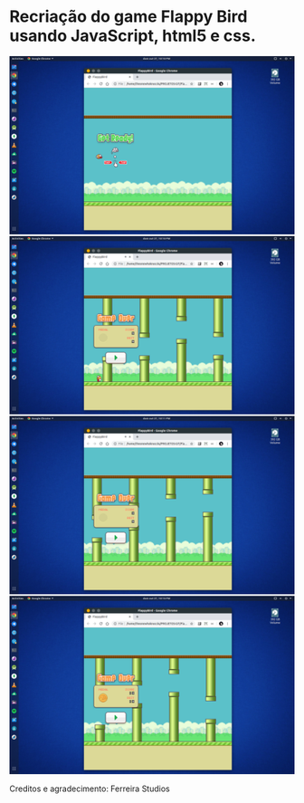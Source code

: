 # Recriação do game Flappy Bird usando JavaScript, html5 e css.

<img src="preview/prev01.png">
</br>

<img src="preview/prev02.png">
</br>

<img src="preview/prev03.png">
</br>

<img src="preview/prev04.png">
</br>

Creditos e agradecimento: Ferreira Studios
